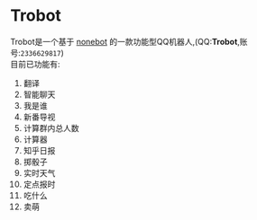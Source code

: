 # Trobot
Trobot是一个基于 [nonebot](https://github.com/richardchien/nonebot) 的一款功能型QQ机器人,(QQ:**Trobot**,账号:`2336629817`)  
目前已功能有:  
1. 翻译
2. 智能聊天
3. 我是谁
4. 新番导视
5. 计算群内总人数
6. 计算器
7. 知乎日报
8. 掷骰子
9. 实时天气
10. 定点报时
11. 吃什么
12. 卖萌